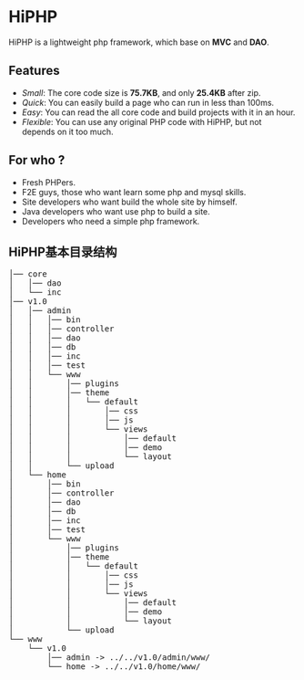 # HiPHP
HiPHP is a lightweight php framework, which base on <strong>MVC</strong> and <strong>DAO</strong>.


## Features
* <em>Small</em>: The core code size is <strong>75.7KB</strong>, and only <strong>25.4KB</strong> after zip.
* <em>Quick</em>: You can easily build a page who can run in less than 100ms.
* <em>Easy</em>: You can read the all core code and build projects with it in an hour.
* <em>Flexible</em>: You can use any original PHP code with HiPHP, but not depends on it too much.


## For who ?
* Fresh PHPers.
* F2E guys, those who want learn some php and mysql skills.
* Site developers who want build the whole site by himself.
* Java developers who want use php to build a site.
* Developers who need a simple php framework.


## HiPHP基本目录结构
<pre>
│── core
│   │── dao
│   └── inc
│── v1.0
│   │── admin
│   │   │── bin
│   │   │── controller
│   │   │── dao
│   │   │── db
│   │   │── inc
│   │   │── test
│   │   └── www
│   │       │── plugins
│   │       │── theme
│   │       │   └── default
│   │       │       │── css
│   │       │       │── js
│   │       │       └── views
│   │       │           │── default
│   │       │           │── demo
│   │       │           └── layout
│   │       └── upload
│   └── home
│       │── bin
│       │── controller
│       │── dao
│       │── db
│       │── inc
│       │── test
│       └── www
│           │── plugins
│           │── theme
│           │   └── default
│           │       │── css
│           │       │── js
│           │       └── views
│           │           │── default
│           │           │── demo
│           │           └── layout
│           └── upload
└── www
    └── v1.0
        │── admin -> ../../v1.0/admin/www/
        └── home -> ../../v1.0/home/www/
</pre>
